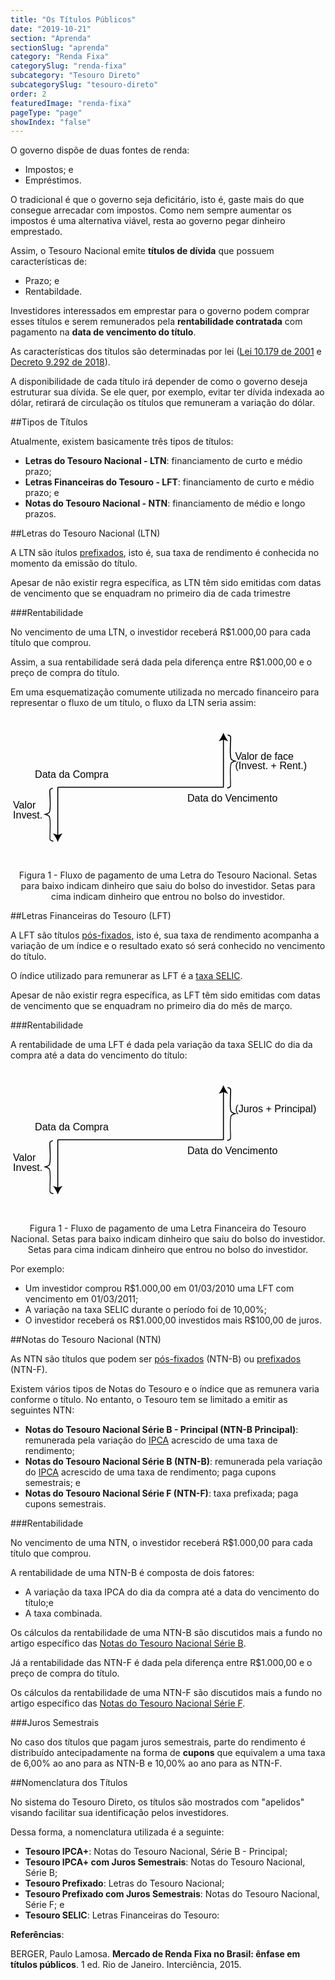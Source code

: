 ```yaml
---
title: "Os Títulos Públicos"
date: "2019-10-21"
section: "Aprenda"
sectionSlug: "aprenda"
category: "Renda Fixa"
categorySlug: "renda-fixa"
subcategory: "Tesouro Direto"
subcategorySlug: "tesouro-direto"
order: 2
featuredImage: "renda-fixa"
pageType: "page"
showIndex: "false"
---
```


O governo dispõe de duas fontes de renda:

- Impostos; e
- Empréstimos.

O tradicional é que o governo seja deficitário, isto é, gaste mais do que consegue arrecadar com impostos. Como nem sempre aumentar os impostos é uma alternativa viável, resta ao governo pegar dinheiro emprestado.

Assim, o Tesouro Nacional emite **títulos de dívida** que possuem características de:

- Prazo; e
- Rentabildade.

Investidores interessados em emprestar para o governo podem comprar esses títulos e serem remunerados pela **rentabilidade contratada** com pagamento na **data de vencimento do título**.

As características dos títulos são determinadas por lei ([Lei 10.179 de 2001](http://www.planalto.gov.br/ccivil_03/LEIS/LEIS_2001/L10179.htm) e [Decreto 9.292 de 2018](http://www.planalto.gov.br/ccivil_03/_Ato2015-2018/2018/Decreto/D9292.htm#art27)).

A disponibilidade de cada título irá depender de como o governo deseja estruturar sua dívida. Se ele quer, por exemplo, evitar ter dívida indexada ao dólar, retirará de circulação os títulos que remuneram a variação do dólar.

##Tipos de Títulos

Atualmente, existem basicamente três tipos de títulos:

- **Letras do Tesouro Nacional - LTN**: financiamento de curto e médio prazo;
- **Letras Financeiras do Tesouro - LFT**: financiamento de curto e médio prazo; e
- **Notas do Tesouro Nacional - NTN**: financiamento de médio e longo prazos.

##Letras do Tesouro Nacional (LTN)

A LTN são ítulos [prefixados](financas/iniciantes/rendimento), isto é, sua taxa de rendimento é conhecida no momento da emissão do título.

Apesar de não existir regra específica, as LTN têm sido emitidas com datas de vencimento que se enquadram no primeiro dia de cada trimestre

###Rentabilidade

No vencimento de uma LTN, o investidor receberá R\$1.000,00 para cada título que comprou.

Assim, a sua rentabilidade será dada pela diferença entre R\$1.000,00 e o preço de compra do título.

Em uma esquematização comumente utilizada no mercado financeiro para representar o fluxo de um título, o fluxo da LTN seria assim:

<div style="text-align:center" id="figura1">
<svg viewBox="0 0 313.9 144">
<style type="text/css">
	.st0{font-family:'Arial';}
	.st1{font-size:10px;}
	.st3{display:inline;fill:none;stroke:#000000;stroke-miterlimit:10;}
</style>
<g id="Layer_1">
	<path d="M212.7,23.1l4.3,1.5c-1.9-2.2-3.7-5.7-4.8-8.5c-1.1,2.8-2.9,6.4-4.8,8.5l4.3-1.5v46.8H47.1v0.5h-0.5v47.4l-4.3-1.5
		c1.9,2.2,3.7,5.7,4.8,8.5c1.1-2.8,2.9-6.4,4.8-8.5l-4.3,1.5V70.9h164.6v-0.4h0.5V23.1z"/>
	<text id="XMLID_3_" transform="matrix(1 0 0 1 24.3364 61.2197)" class="st0 st1">Data da Compra</text>
	<text id="XMLID_7_" transform="matrix(1 0 0 1 176.1962 84.8882)" class="st0 st1">Data do Vencimento</text>
	<text id="XMLID_5_" transform="matrix(1 0 0 1 2.4907 91.8174)"><tspan x="0" y="0" class="st0 st1">Valor</tspan><tspan x="0" y="9.6" class="st0 st1">Invest.</tspan></text>
	<text id="XMLID_6_" transform="matrix(1 0 0 1 223.8926 42.7197)"><tspan x="0" y="0" class="st0 st1">Valor de face</tspan><tspan x="0" y="9.6" class="st0 st1">(Invest. + Rent.)</tspan></text>
</g>
<g id="Layer_2">
	<path d="M42.9,124.5c-2.6,0-4-1.7-4-2.6c0-1.7,0.1-3.8,0.1-6c0.2-5.8,0.4-12.3-0.5-15.8c-0.2-0.9-2.4-1.8-3.8-2.2l-1.9-0.5l1.9-0.5
		c1.4-0.3,3.6-1.2,3.8-2.2c0.9-3.3,0.7-9.6,0.4-15c-0.1-2.1-0.2-4.2-0.2-5.8c0-1.2,0.3-2.3,3.4-3.1l0.2,1c-2.6,0.6-2.6,1.3-2.6,2.1
		c0,1.7,0.1,3.7,0.2,5.8c0.2,5.5,0.4,11.8-0.5,15.3c-0.3,1.1-1.8,1.9-3.1,2.4c1.2,0.5,2.7,1.3,3,2.4c0.9,3.6,0.7,10.2,0.5,16.1
		c-0.1,2.2-0.1,4.3-0.1,6c0,0.3,0.8,1.6,3,1.6V124.5z"/>
	<path d="M215.9,71.5v-1c2.2,0,3-1.3,3-1.6c0-1.7-0.1-3.8-0.1-6c-0.2-5.8-0.4-12.5,0.5-16.1c0.3-1.1,1.8-1.9,3-2.4
		c-1.2-0.5-2.8-1.3-3.1-2.4c-0.9-3.5-0.7-9.8-0.5-15.3c0.1-2.1,0.2-4.2,0.2-5.8c0-0.8,0-1.5-2.6-2.1l0.2-1c3.1,0.7,3.4,1.9,3.4,3.1
		c0,1.7-0.1,3.7-0.2,5.8c-0.2,5.5-0.4,11.7,0.4,15c0.2,0.9,2.5,1.8,3.8,2.2l1.9,0.5l-1.9,0.5c-1.4,0.4-3.6,1.3-3.8,2.2
		c-0.9,3.5-0.7,10-0.5,15.8c0.1,2.2,0.1,4.3,0.1,6C219.9,69.8,218.5,71.5,215.9,71.5z"/>
</g>
</svg>
</div>


<p class="legenda" style="text-align:center">Figura 1 - Fluxo de pagamento de uma Letra do Tesouro Nacional. Setas para baixo indicam dinheiro que saiu do bolso do investidor. Setas para cima indicam dinheiro que entrou no bolso do investidor.</p>



##Letras Financeiras do Tesouro (LFT)

A LFT são títulos [pós-fixados](financas/iniciantes/rendimento), isto é, sua taxa de rendimento acompanha a variação de um índice e o resultado exato só será conhecido no vencimento do título.

O índice utilizado para remunerar as LFT é a [taxa SELIC](/financas/economia/taxa-selic).

Apesar de não existir regra específica, as LFT têm sido emitidas com datas de vencimento que se enquadram no primeiro dia do mês de março.

###Rentabilidade

A rentabilidade de uma LFT é dada pela variação da taxa SELIC do dia da compra até a data do vencimento do título:

<div style="text-align:center" id="figura1">
<svg viewBox="0 0 313.9 144" class="svg-vertical-limit">
<g id="Layer_1">
	<path d="M212.7,23.1l4.3,1.5c-1.9-2.2-3.7-5.7-4.8-8.5c-1.1,2.8-2.9,6.4-4.8,8.5l4.3-1.5v46.8H47.1v0.5h-0.5v47.4l-4.3-1.5
		c1.9,2.2,3.7,5.7,4.8,8.5c1.1-2.8,2.9-6.4,4.8-8.5l-4.3,1.5V70.9h164.6v-0.4h0.5V23.1z"/>
	<text id="XMLID_3_" transform="matrix(1 0 0 1 24.3364 61.2197)" class="st0 st1">Data da Compra</text>
	<text id="XMLID_7_" transform="matrix(1 0 0 1 176.1962 84.8882)" class="st0 st1">Data do Vencimento</text>
	<text id="XMLID_5_" transform="matrix(1 0 0 1 2.4907 91.8174)"><tspan x="0" y="0" class="st0 st1">Valor</tspan><tspan x="0" y="9.6" class="st0 st1">Invest.</tspan></text>
	<text id="XMLID_6_" transform="matrix(1 0 0 1 223.8926 42.7197)"><tspan x="0" y="0" class="st0 st1">(Juros + Principal)</tspan></text>
</g>
<g id="Layer_2">
	<path d="M42.9,124.5c-2.6,0-4-1.7-4-2.6c0-1.7,0.1-3.8,0.1-6c0.2-5.8,0.4-12.3-0.5-15.8c-0.2-0.9-2.4-1.8-3.8-2.2l-1.9-0.5l1.9-0.5
		c1.4-0.3,3.6-1.2,3.8-2.2c0.9-3.3,0.7-9.6,0.4-15c-0.1-2.1-0.2-4.2-0.2-5.8c0-1.2,0.3-2.3,3.4-3.1l0.2,1c-2.6,0.6-2.6,1.3-2.6,2.1
		c0,1.7,0.1,3.7,0.2,5.8c0.2,5.5,0.4,11.8-0.5,15.3c-0.3,1.1-1.8,1.9-3.1,2.4c1.2,0.5,2.7,1.3,3,2.4c0.9,3.6,0.7,10.2,0.5,16.1
		c-0.1,2.2-0.1,4.3-0.1,6c0,0.3,0.8,1.6,3,1.6V124.5z"/>
	<path d="M215.9,71.5v-1c2.2,0,3-1.3,3-1.6c0-1.7-0.1-3.8-0.1-6c-0.2-5.8-0.4-12.5,0.5-16.1c0.3-1.1,1.8-1.9,3-2.4
		c-1.2-0.5-2.8-1.3-3.1-2.4c-0.9-3.5-0.7-9.8-0.5-15.3c0.1-2.1,0.2-4.2,0.2-5.8c0-0.8,0-1.5-2.6-2.1l0.2-1c3.1,0.7,3.4,1.9,3.4,3.1
		c0,1.7-0.1,3.7-0.2,5.8c-0.2,5.5-0.4,11.7,0.4,15c0.2,0.9,2.5,1.8,3.8,2.2l1.9,0.5l-1.9,0.5c-1.4,0.4-3.6,1.3-3.8,2.2
		c-0.9,3.5-0.7,10-0.5,15.8c0.1,2.2,0.1,4.3,0.1,6C219.9,69.8,218.5,71.5,215.9,71.5z"/>
</g>
</svg>
</div>

<p class="legenda" style="text-align:center">Figura 1 - Fluxo de pagamento de uma Letra Financeira do Tesouro Nacional. Setas para baixo indicam dinheiro que saiu do bolso do investidor. Setas para cima indicam dinheiro que entrou no bolso do investidor.</p>

Por exemplo:

- Um investidor comprou R\$1.000,00 em 01/03/2010 uma LFT com vencimento em 01/03/2011;
- A variação na taxa SELIC durante o período foi de 10,00%;
- O investidor receberá os R\$1.000,00 investidos mais R\$100,00 de juros.


##Notas do Tesouro Nacional (NTN)

As NTN são títulos que podem ser [pós-fixados](financas/iniciantes/rendimento) (NTN-B) ou [prefixados](financas/iniciantes/rendimento) (NTN-F).

Existem vários tipos de Notas do Tesouro e o índice que as remunera varia conforme o título. No entanto, o Tesouro tem se limitado a emitir as seguintes NTN:

- **Notas do Tesouro Nacional Série B - Principal (NTN-B Principal)**: remunerada pela variação do [IPCA](/financas/economia/indice-de-precos) acrescido de uma taxa de rendimento;
- **Notas do Tesouro Nacional Série B (NTN-B)**: remunerada pela variação do [IPCA](/financas/economia/indice-de-precos) acrescido de uma taxa de rendimento; paga cupons semestrais; e
- **Notas do Tesouro Nacional Série F (NTN-F)**: taxa prefixada; paga cupons semestrais.

###Rentabilidade

No vencimento de uma NTN, o investidor receberá R\$1.000,00 para cada título que comprou.

A rentabilidade de uma NTN-B é composta de dois fatores:

- A variação da taxa IPCA do dia da compra até a data do vencimento do título;e
- A taxa combinada.

Os cálculos da rentabilidade de uma NTN-B são discutidos mais a fundo no artigo específico das [Notas do Tesouro Nacional Série B](/renda-fixa/tesouro-direto/tesouro-ipca).

Já a rentabilidade das NTN-F é dada pela diferença entre R\$1.000,00 e o preço de compra do título.

Os cálculos da rentabilidade de uma NTN-F são discutidos mais a fundo no artigo específico das [Notas do Tesouro Nacional Série F](/renda-fixa/tesouro-direto/tesouro-prefixado-com-juros).

###Juros Semestrais

No caso dos títulos que pagam juros semestrais, parte do rendimento é distribuído antecipadamente na forma de **cupons** que equivalem a uma taxa de 6,00% ao ano para as NTN-B e 10,00% ao ano para as NTN-F.

##Nomenclatura dos Títulos

No sistema do Tesouro Direto, os títulos são mostrados com "apelidos" visando facilitar sua identificação pelos investidores.

Dessa forma, a nomenclatura utilizada é a seguinte:

- **Tesouro IPCA+**: Notas do Tesouro Nacional, Série B - Principal;
- **Tesouro IPCA+ com Juros Semestrais**: Notas do Tesouro Nacional, Série B;
- **Tesouro Prefixado**: Letras do Tesouro Nacional;
- **Tesouro Prefixado com Juros Semestrais**: Notas do Tesouro Nacional, Série F; e
- **Tesouro SELIC**: Letras Financeiras do Tesouro:


 <div class="referencias">

**Referências**:

<p id="1">BERGER, Paulo Lamosa. <strong>Mercado de Renda Fixa no Brasil: ênfase em títulos públicos</strong>. 1 ed. Rio de Janeiro. Interciência, 2015.</p>

</div>